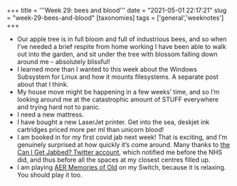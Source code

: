 +++
title = '''Week 29: bees and blood'''
date = "2021-05-01 22:17:21"
slug = "week-29-bees-and-blood"
[taxonomies]
tags = ['general','weeknotes']
+++

  * Our apple tree is in full bloom and full of industrious bees, and so when I’ve needed a brief respite from home working I have been able to walk out into the garden, and sit under the tree with blossom falling down around me &#8211; absolutely blissful!
  * I learned more than I wanted to this week about the Windows Subsystem for Linux and how it mounts filesystems. A separate post about that I think.
  * My house move might be happening in a few weeks’ time, and so I’m looking around me at the catastrophic amount of STUFF everywhere and trying hard not to panic.
  * I need a new mattress.
  * I have bought a new LaserJet printer. Get into the sea, deskjet ink cartridges priced more per ml than unicorn blood!
  * I am booked in for my first covid jab next week! That is exciting, and I’m genuinely surprised at how quickly it’s come around. Many thanks to [the Can I Get Jabbed? Twitter account][1], which notified me before the NHS did, and thus before all the spaces at my closest centres filled up.
  * I am playing [AER Memories of Old][2] on my Switch, because it is relaxing. You should play it too.

 [1]: https://twitter.com/canigetjabbed
 [2]: https://www.nintendo.co.uk/Games/Nintendo-Switch-download-software/AER-Memories-of-Old-1615961.html\n